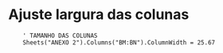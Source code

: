# Ajuste largura das colunas

```
    ' TAMANHO DAS COLUNAS
    Sheets("ANEXO 2").Columns("BM:BN").ColumnWidth = 25.67
```
